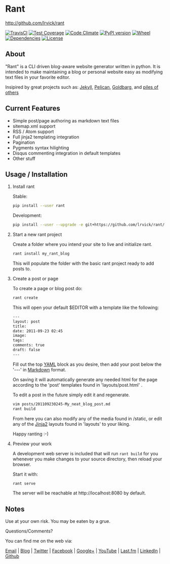 # Rant #

<http://github.com/lrvick/rant>

[![TravisCI][travis-badge]][travis-status]
[![Test Coverage][cc-coverage-badge]][cc-coverage]
[![Code Climate][cc-badge]][cc-repo]
[![PyPI version][pypy-badge]][pypy]
[![Wheel][wheel-badge]][wheel]
[![Dependencies][dependencies-badge]][dependencies]
[![License][license-badge]][license]

## About ##

"Rant" is a CLI driven blog-aware website generator written in python. It is
intended to make maintaining a blog or personal website easy as modifying text
files in your favorite editor.

Insipired by great projects such as: [Jekyll][1],
[Pelican][2], [Goldbarg][3], and [piles of others][4]

[1]: https://github.com/mojombo/jekyll
[2]: https://github.com/ametaireau/pelican
[3]: https://github.com/Schnouki/Golbarg
[4]: https://staticsitegenerators.net


## Current Features ##

  * Simple post/page authoring as markdown text files
  * sitemap.xml support
  * RSS / Atom support
  * Full jinja2 templating integration
  * Pagination
  * Pygments syntax hilighting
  * Disqus commenting integration in default templates
  * Other stuff

## Usage / Installation ##

1. Install rant

    Stable:
    ```bash
    pip install --user rant
    ```

    Development:
    ```bash
    pip install --user --upgrade -e git+https://github.com/lrvick/rant/#egg=rant
    ```

2. Start a new rant project

    Create a folder where you intend your site to live and initialize rant.

    ```bash
    rant install my_rant_blog
    ```

    This will populate the folder with the basic rant project ready to add posts to.

3.  Create a post or page

    To create a page or blog post do:

    ```bash
    rant create
    ```

    This will open your default $EDITOR with a template like the following:

    ```bash
    ---
    layout: post
    title:
    date: 2011-09-23 02:45
    image:
    tags:
    comments: true
    draft: false
    ---
    ```

    Fill out the top [YAML](http://yaml.org/) block as you desire, then add
    your post below the '---' in
    [Markdown](http://daringfireball.net/projects/markdown/) format.

    On saving it will automatically generate any needed html for the page
    according to the 'post' templates found in 'layouts/post.html' .

    To edit a post in the future simply edit it and regenerate.

    ```bash
    vim posts/201109230245-My_neat_blog_post.md
    rant build
    ```

    From here you can also modify any of the media found in /static, or edit
    any of the [Jinja2](http://jinja.pocoo.org/) layouts found in 'layouts'
    to your liking.

    Happy ranting :-)

4. Preview your work 

    A development web server is included that will run `rant build` for you
    whenever you make changes to your source directory, then reload your
    browser.

    Start it with:

    ```bash
    rant serve
    ```

     The server will be reachable at http://localhost:8080 by default.

## Notes ##

  Use at your own risk. You may be eaten by a grue.

  Questions/Comments?

  You can find me on the web via:

  [Email](mailto://lance@lrvick.net) |
  [Blog](http://lrvick.net) |
  [Twitter](http://twitter.com/lrvick) |
  [Facebook](http://facebook.com/lrvick) |
  [Google+](http://plus.google.com/109278148620470841006) |
  [YouTube](http://youtube.com/lrvick) |
  [Last.fm](http://last.fm/user/lrvick) |
  [LinkedIn](http://linkedin.com/in/lrvick) |
  [Github](http://github.com/lrvick/)

[cc-badge]: https://codeclimate.com/github/lrvick/rant/badges/gpa.svg
[cc-coverage-badge]: https://codeclimate.com/github/lrvick/rant/badges/coverage.svg
[cc-repo]: https://codeclimate.com/github/lrvick/rant
[cc-coverage]: https://codeclimate.com/github/lrvick/rant/coverage
[pypy-badge]: https://badge.fury.io/py/rant.svg
[pypy]: https://pypi.python.org/pypi/rant
[travis-badge]: https://travis-ci.org/lrvick/rant.svg?branch=master
[travis-status]: https://travis-ci.org/lrvick/rant
[license-badge]: https://img.shields.io/github/license/lrvick/rant.svg?maxAge=2592000
[license]: https://github.com/lrvick/rant/blob/master/LICENSE.md
[wheel-badge]: https://img.shields.io/pypi/format/rant.svg
[wheel]: https://pypi.python.org/pypi/rant
[dependencies-badge]: https://www.versioneye.com/user/projects/5780ca085bb139003969dcf8/badge.svg?style=flat-square
[dependencies]: https://www.versioneye.com/user/projects/5780ca085bb139003969dcf8
